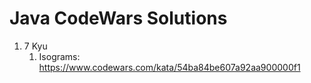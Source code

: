 # Java CodeWars Solutions

1. 7 Kyu
    1. Isograms: https://www.codewars.com/kata/54ba84be607a92aa900000f1